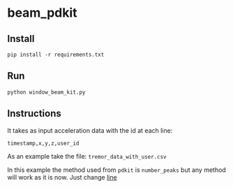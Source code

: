 # beam_pdkit

## Install

`pip install -r requirements.txt`

## Run

`python window_beam_kit.py`


## Instructions

It takes as input acceleration data with the id at each line:

`timestamp,x,y,z,user_id`

As an example take the file: `tremor_data_with_user.csv`

In this example the method used from `pdkit` is `number_peaks` but any method will work as it is now. Just change
[line](https://github.com/uh-joan/beam_pdkit/blob/master/window_beam_pdkit.py#L131)

